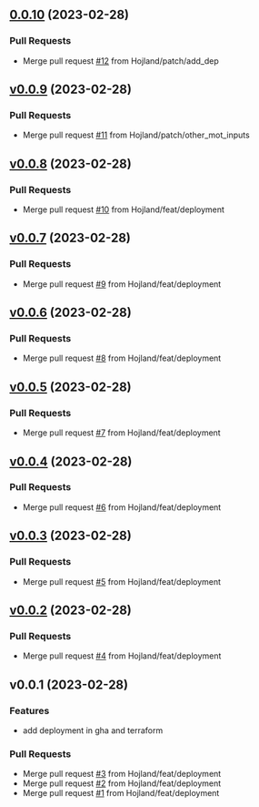 
<a name="0.0.10"></a>
## [0.0.10](http://github.com/Hojland/mot-eggs/compare/v0.0.9...0.0.10) (2023-02-28)

### Pull Requests

* Merge pull request [#12](http://github.com/Hojland/mot-eggs/issues/12) from Hojland/patch/add_dep


<a name="v0.0.9"></a>
## [v0.0.9](http://github.com/Hojland/mot-eggs/compare/v0.0.8...v0.0.9) (2023-02-28)

### Pull Requests

* Merge pull request [#11](http://github.com/Hojland/mot-eggs/issues/11) from Hojland/patch/other_mot_inputs


<a name="v0.0.8"></a>
## [v0.0.8](http://github.com/Hojland/mot-eggs/compare/v0.0.7...v0.0.8) (2023-02-28)

### Pull Requests

* Merge pull request [#10](http://github.com/Hojland/mot-eggs/issues/10) from Hojland/feat/deployment


<a name="v0.0.7"></a>
## [v0.0.7](http://github.com/Hojland/mot-eggs/compare/v0.0.6...v0.0.7) (2023-02-28)

### Pull Requests

* Merge pull request [#9](http://github.com/Hojland/mot-eggs/issues/9) from Hojland/feat/deployment


<a name="v0.0.6"></a>
## [v0.0.6](http://github.com/Hojland/mot-eggs/compare/v0.0.5...v0.0.6) (2023-02-28)

### Pull Requests

* Merge pull request [#8](http://github.com/Hojland/mot-eggs/issues/8) from Hojland/feat/deployment


<a name="v0.0.5"></a>
## [v0.0.5](http://github.com/Hojland/mot-eggs/compare/v0.0.4...v0.0.5) (2023-02-28)

### Pull Requests

* Merge pull request [#7](http://github.com/Hojland/mot-eggs/issues/7) from Hojland/feat/deployment


<a name="v0.0.4"></a>
## [v0.0.4](http://github.com/Hojland/mot-eggs/compare/v0.0.3...v0.0.4) (2023-02-28)

### Pull Requests

* Merge pull request [#6](http://github.com/Hojland/mot-eggs/issues/6) from Hojland/feat/deployment


<a name="v0.0.3"></a>
## [v0.0.3](http://github.com/Hojland/mot-eggs/compare/v0.0.2...v0.0.3) (2023-02-28)

### Pull Requests

* Merge pull request [#5](http://github.com/Hojland/mot-eggs/issues/5) from Hojland/feat/deployment


<a name="v0.0.2"></a>
## [v0.0.2](http://github.com/Hojland/mot-eggs/compare/v0.0.1...v0.0.2) (2023-02-28)

### Pull Requests

* Merge pull request [#4](http://github.com/Hojland/mot-eggs/issues/4) from Hojland/feat/deployment


<a name="v0.0.1"></a>
## v0.0.1 (2023-02-28)

### Features

* add deployment in gha and terraform

### Pull Requests

* Merge pull request [#3](http://github.com/Hojland/mot-eggs/issues/3) from Hojland/feat/deployment
* Merge pull request [#2](http://github.com/Hojland/mot-eggs/issues/2) from Hojland/feat/deployment
* Merge pull request [#1](http://github.com/Hojland/mot-eggs/issues/1) from Hojland/feat/deployment
